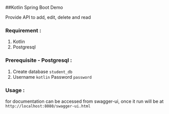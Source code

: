 ##Kotlin Spring Boot Demo

Provide API to add, edit, delete and read

### Requirement :

1. Kotlin
2. Postgresql

### Prerequisite - Postgresql :

1. Create database `student_db`
2. Username `kotlin` Password `password`

### Usage :

for documentation can be accessed from swagger-ui, once it run will be at
`http://localhost:8080/swagger-ui.html`

